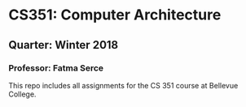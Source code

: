 # CS351: Computer Architecture
## Quarter: Winter 2018
### Professor: Fatma Serce
This repo includes all assignments for the CS 351 course at Bellevue College.
